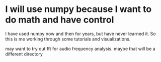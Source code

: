 # I will use numpy because I want to do math and have control

I have used numpy now and then for years, but have never learned it.  So this is me working through some tutorials and visualizations.  

may want to try out fft for audio frequency analysis.  maybe that will be a different directory
